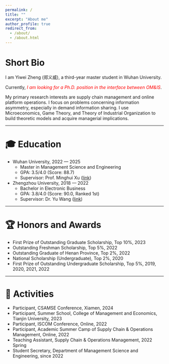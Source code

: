 ```yaml
---
permalink: /
title: ""
excerpt: "About me"
author_profile: true
redirect_from: 
  - /about/
  - /about.html
---
```


# Short Bio

I am Yiwei Zheng (郑义威), a third-year master student in Wuhan University. 

Currently, <i style="color: red">I am looking for a Ph.D. position in the interface between OM&IS</i>.

My primary research interests are supply chain management and online platform operations. I focus on problems concerning information asymmetry, especially in demand information sharing. I use Microeconomics, Game Theory, and Theory of Industrial Organization to build theoretic models and acquire managerial implications.

------

# 🎓 Education

- Wuhan University, 2022 — 2025
  - Master in Management Science and Engineering
  - GPA: 3.5/4.0 (Score: 88.7)
  - Supervisor: Prof. Minghui Xu ([link](https://ems.whu.edu.cn/info/1718/10647.htm))
- Zhengzhou University, 2018 — 2022
  - Bachelor in Electronic Business
  - GPA: 3.8/4.0 (Score: 90.0, Ranked 1st)
  - Supervisor: Dr. Yu Wang ([link](http://www7.zzu.edu.cn/glxy/info/1501/5202.htm))

------

# 🏆 Honors and Awards

- First Prize of Outstanding Graduate Scholarship, Top 10%, 2023
- Outstanding Freshman Scholarship, Top 5%, 2022
- Outstanding Graduate of Henan Province, Top 2%, 2022
- National Scholarship (Undergraduate), Top 2%, 2020
- First Prize of Outstanding Undergraduate Scholarship, Top 5%, 2019, 2020, 2021, 2022

------

# 💼 Activities

- Participant, CSAMSE Conference, Xiamen, 2024
- Participant, Summer School, College of Management and Economics, Tianjin University, 2023
- Participant, ISCOM Conference, Online, 2022
- Participant, Academic Summer Camp of Supply Chain & Operations Management, Online, 2022
- Teaching Assistant, Supply Chain & Operations Management, 2022 Spring
- Student Secretary, Department of Management Science and Engineering, since 2022
